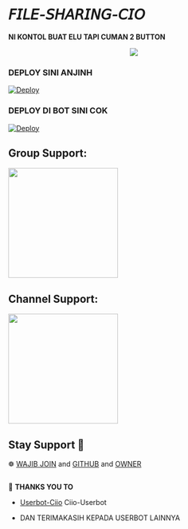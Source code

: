 # ***𝘍𝘐𝘓𝘌-𝘚𝘏𝘈𝘙𝘐𝘕𝘎-𝘊𝘐𝘖***
**NI KONTOL BUAT ELU TAPI CUMAN 2 BUTTON**

<p align="center">
  <img src="https://telegra.ph/file/81858c3a4428f97fec321.jpg">
</p>

### **DEPLOY SINI ANJINH**
[![Deploy](https://www.herokucdn.com/deploy/button.svg)](https://heroku.com/deploy?template=https://github.com/cioyourfvboynih/Fsub2)
### **DEPLOY DI BOT SINI COK**
[![Deploy](https://www.herokucdn.com/deploy/button.svg)](https://heroku.com/deploy?template=https://github.com/cioyourfvboynih/ciostring)
## Group Support:
   <a href="https://t.me/projectcio"><img src="https://img.shields.io/badge/Group%20Support%3F-yes-green?&style=flat-square?&logo=telegram" width=220px></a></p>
## Channel Support:
   <a href="https://t.me/ciomusic"><img src="https://img.shields.io/badge/Group%20Support%3F-yes-green?&style=flat-square?&logo=telegram" width=220px></a></p>

## Stay Support 🚀
❁   [WAJIB JOIN](https://t.me/whycio) and [GITHUB](https://github.com/cioyourfvboynih) and [OWNER](https://t.me/cioyourfvboy) 
##

🔰 **THANKS YOU TO**

*   [Userbot-Ciio](https://github.com/cioyourfvboynih/Ciio-Userbot)   Ciio-Userbot

*   DAN TERIMAKASIH KEPADA USERBOT LAINNYA
